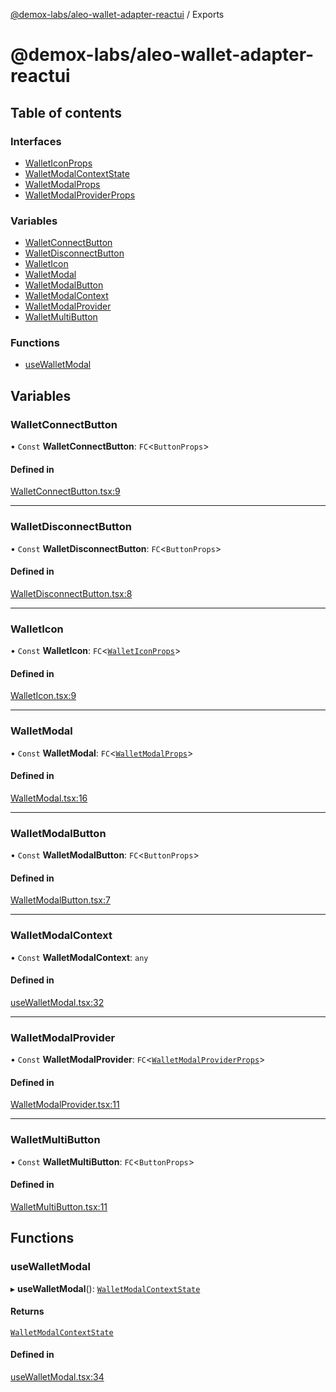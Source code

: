 [@demox-labs/aleo-wallet-adapter-reactui](README.md) / Exports

# @demox-labs/aleo-wallet-adapter-reactui

## Table of contents

### Interfaces

- [WalletIconProps](interfaces/WalletIconProps.md)
- [WalletModalContextState](interfaces/WalletModalContextState.md)
- [WalletModalProps](interfaces/WalletModalProps.md)
- [WalletModalProviderProps](interfaces/WalletModalProviderProps.md)

### Variables

- [WalletConnectButton](modules.md#walletconnectbutton)
- [WalletDisconnectButton](modules.md#walletdisconnectbutton)
- [WalletIcon](modules.md#walleticon)
- [WalletModal](modules.md#walletmodal)
- [WalletModalButton](modules.md#walletmodalbutton)
- [WalletModalContext](modules.md#walletmodalcontext)
- [WalletModalProvider](modules.md#walletmodalprovider)
- [WalletMultiButton](modules.md#walletmultibutton)

### Functions

- [useWalletModal](modules.md#usewalletmodal)

## Variables

### WalletConnectButton

• `Const` **WalletConnectButton**: `FC`<`ButtonProps`\>

#### Defined in

[WalletConnectButton.tsx:9](https://github.com/demox-labs/leo-wallet-adapter/blob/10fbe90/packages/ui/src/WalletConnectButton.tsx#L9)

___

### WalletDisconnectButton

• `Const` **WalletDisconnectButton**: `FC`<`ButtonProps`\>

#### Defined in

[WalletDisconnectButton.tsx:8](https://github.com/demox-labs/leo-wallet-adapter/blob/10fbe90/packages/ui/src/WalletDisconnectButton.tsx#L8)

___

### WalletIcon

• `Const` **WalletIcon**: `FC`<[`WalletIconProps`](interfaces/WalletIconProps.md)\>

#### Defined in

[WalletIcon.tsx:9](https://github.com/demox-labs/leo-wallet-adapter/blob/10fbe90/packages/ui/src/WalletIcon.tsx#L9)

___

### WalletModal

• `Const` **WalletModal**: `FC`<[`WalletModalProps`](interfaces/WalletModalProps.md)\>

#### Defined in

[WalletModal.tsx:16](https://github.com/demox-labs/leo-wallet-adapter/blob/10fbe90/packages/ui/src/WalletModal.tsx#L16)

___

### WalletModalButton

• `Const` **WalletModalButton**: `FC`<`ButtonProps`\>

#### Defined in

[WalletModalButton.tsx:7](https://github.com/demox-labs/leo-wallet-adapter/blob/10fbe90/packages/ui/src/WalletModalButton.tsx#L7)

___

### WalletModalContext

• `Const` **WalletModalContext**: `any`

#### Defined in

[useWalletModal.tsx:32](https://github.com/demox-labs/leo-wallet-adapter/blob/10fbe90/packages/ui/src/useWalletModal.tsx#L32)

___

### WalletModalProvider

• `Const` **WalletModalProvider**: `FC`<[`WalletModalProviderProps`](interfaces/WalletModalProviderProps.md)\>

#### Defined in

[WalletModalProvider.tsx:11](https://github.com/demox-labs/leo-wallet-adapter/blob/10fbe90/packages/ui/src/WalletModalProvider.tsx#L11)

___

### WalletMultiButton

• `Const` **WalletMultiButton**: `FC`<`ButtonProps`\>

#### Defined in

[WalletMultiButton.tsx:11](https://github.com/demox-labs/leo-wallet-adapter/blob/10fbe90/packages/ui/src/WalletMultiButton.tsx#L11)

## Functions

### useWalletModal

▸ **useWalletModal**(): [`WalletModalContextState`](interfaces/WalletModalContextState.md)

#### Returns

[`WalletModalContextState`](interfaces/WalletModalContextState.md)

#### Defined in

[useWalletModal.tsx:34](https://github.com/demox-labs/leo-wallet-adapter/blob/10fbe90/packages/ui/src/useWalletModal.tsx#L34)
